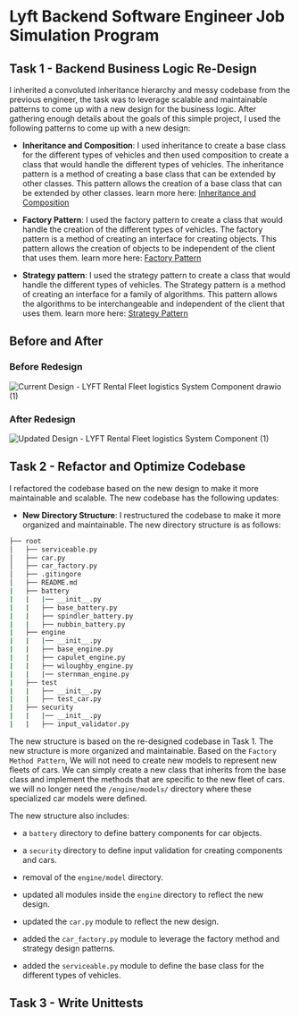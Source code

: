 # Lyft Backend Software Engineer Job Simulation Program

## Task 1 - Backend Business Logic Re-Design

I inherited a convoluted inheritance hierarchy and messy codebase from the previous engineer, the task was to leverage scalable and maintainable patterns to come up with a new design for the business logic. After gathering enough details about the goals of this simple project, I used the following patterns to come up with a new design:

- **Inheritance and Composition**: I used inheritance to create a base class for the different types of vehicles and then used composition to create a class that would handle the different types of vehicles. The inheritance pattern is a method of creating a base class that can be extended by other classes. This pattern allows the creation of a base class that can be extended by other classes. learn more here: [Inheritance and Composition](https://refactoring.guru/design-patterns/strategy)

- **Factory Pattern**: I used the factory pattern to create a class that would handle the creation of the different types of vehicles. The factory pattern is a method of creating an interface for creating objects. This pattern allows the creation of objects to be independent of the client that uses them. learn more here: [Factory Pattern](https://refactoring.guru/design-patterns/factory-method)

- **Strategy pattern**: I used the strategy pattern to create a class that would handle the different types of vehicles. The Strategy pattern is a method of creating an interface for a family of algorithms. This pattern allows the algorithms to be interchangeable and independent of the client that uses them. learn more here: [Strategy Pattern](https://refactoring.guru/design-patterns/strategy)

## Before and After

### Before Redesign
![Current Design - LYFT Rental Fleet logistics System Component drawio (1)](https://github.com/Simontagbor/forage-lyft-starter-repo/assets/62922135/d01e815d-adfb-4f80-bb58-262fed483e47)

### After Redesign
![Updated Design - LYFT Rental Fleet logistics System Component (1)](https://github.com/Simontagbor/forage-lyft-starter-repo/assets/62922135/688433b2-60e7-474a-8414-38e28c0dfd70)


## Task 2 - Refactor and Optimize Codebase

I refactored the codebase based on the new design to make it more maintainable and scalable.
The new codebase has the following updates:

- **New Directory Structure**: I restructured the codebase to make it more organized and maintainable.
The new directory structure is as follows:

```bash
├── root
│   ├── serviceable.py
│   ├── car.py
│   ├── car_factory.py
│   ├── .gitingore
│   ├── README.md
|   ├── battery
|   |   |── __init__.py
|   |   ├── base_battery.py
|   |   ├── spindler_battery.py
|   |   ├── nubbin_battery.py
|   ├── engine
|   |   |── __init__.py
|   |   ├── base_engine.py
|   |   ├── capulet_engine.py
|   |   ├── wiloughby_engine.py
|   |   |── sternman_engine.py
|   ├── test
|   |   ├── __init__.py
|   |   ├── test_car.py
|   ├── security
|   |   |── __init__.py
|   |   ├── input_validator.py
```

The new structure is based on the re-designed codebase in Task 1. The new structure is more organized and maintainable.
Based on the `Factory Method Pattern`, We will not need to create new models to represent new fleets of cars. We can simply create a new class that inherits from the base class and implement the methods that are specific to the new fleet of cars. we will no longer need the `/engine/models/` directory where these specialized car models were defined.

The new structure also includes:

- a `battery` directory to define battery components for car objects.

- a `security` directory to define input validation for creating components and cars.

- removal of the `engine/model` directory.

- updated all modules inside the `engine` directory to reflect the new design.

- updated the `car.py` module to reflect the new design.

- added the `car_factory.py` module to leverage the factory method and strategy design patterns.

- added the `serviceable.py` module to define the base class for the different types of vehicles.

## Task 3 - Write Unittests
